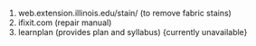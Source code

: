 1. web.extension.illinois.edu/stain/ (to remove fabric stains)
2. ifixit.com (repair manual)
3. learnplan (provides plan and syllabus) {currently unavailable}
